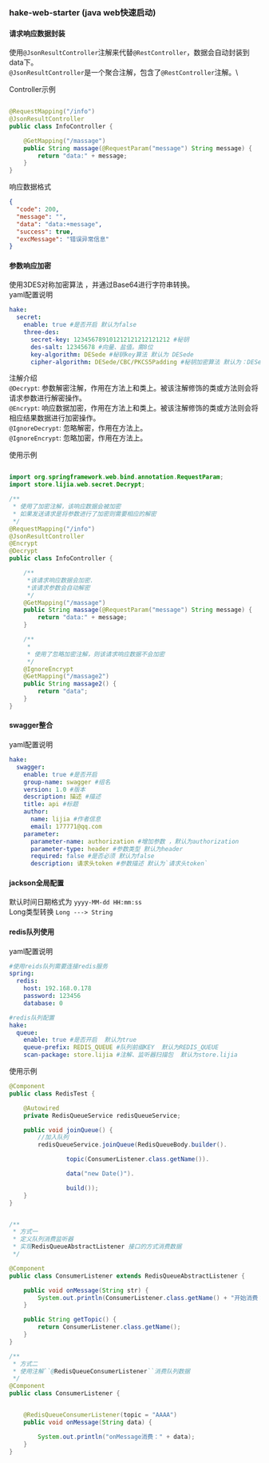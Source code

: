 ### hake-web-starter (java web快速启动)

#### 请求响应数据封装

使用`@JsonResultController`注解来代替`@RestController`，数据会自动封装到data下。\
`@JsonResultController`是一个聚合注解，包含了`@RestController`注解。\

Controller示例

```java

@RequestMapping("/info")
@JsonResultController
public class InfoController {

    @GetMapping("/massage")
    public String massage(@RequestParam("message") String message) {
        return "data:" + message;
    }
}

```

响应数据格式

```json
{
  "code": 200,
  "message": "",
  "data": "data:+message",
  "success": true,
  "excMessage": "错误异常信息"
}
```

#### 参数响应加密

使用3DES对称加密算法 ，并通过Base64进行字符串转换。\
yaml配置说明

```yaml
hake:
  secret:
    enable: true #是否开启 默认为false
    three-des:
      secret-key: 123456789101212121212121212 #秘钥
      des-salt: 12345678 #向量、盐值。需8位
      key-algorithm: DESede #秘钥key算法 默认为 DESede
      cipher-algorithm: DESede/CBC/PKCS5Padding #秘钥加密算法 默认为：DESede/CBC/PKCS5Padding
```

注解介绍\
`@Decrypt`: 参数解密注解，作用在方法上和类上。被该注解修饰的类或方法则会将请求参数进行解密操作。\
`@Encrypt`: 响应数据加密，作用在方法上和类上。被该注解修饰的类或方法则会将相应结果数据进行加密操作。\
`@IgnoreDecrypt`: 忽略解密，作用在方法上。\
`@IgnoreEncrypt`: 忽略加密，作用在方法上。

使用示例

```java

import org.springframework.web.bind.annotation.RequestParam;
import store.lijia.web.secret.Decrypt;

/**
 * 使用了加密注解，该响应数据会被加密
 * 如果发送请求是将参数进行了加密则需要相应的解密
 */
@RequestMapping("/info")
@JsonResultController
@Encrypt
@Decrypt
public class InfoController {

    /**
     *该请求响应数据会加密.
     *该请求参数会自动解密
     */
    @GetMapping("/massage")
    public String massage(@RequestParam("message") String message) {
        return "data:" + message;
    }

    /**
     *
     * 使用了忽略加密注解，则该请求响应数据不会加密
     */
    @IgnoreEncrypt
    @GetMapping("/massage2")
    public String massage2() {
        return "data";
    }
}

```

#### swagger整合

yaml配置说明

```yaml
hake:
  swagger:
    enable: true #是否开启
    group-name: swagger #组名
    version: 1.0 #版本
    description: 描述 #描述
    title: api #标题
    author:
      name: lijia #作者信息
      email: 177771@qq.com
    parameter:
      parameter-name: authorization #增加参数 ，默认为authorization
      parameter-type: header #参数类型 默认为header
      required: false #是否必须 默认为false
      description: 请求头token #参数描述 默认为`请求头token`
```

#### jackson全局配置

默认时间日期格式为 ``yyyy-MM-dd HH:mm:ss``\
Long类型转换 ``Long ---> String``

#### redis队列使用

yaml配置说明

```yaml
#使用reids队列需要连接redis服务
spring:
  redis:
    host: 192.168.0.178
    password: 123456
    database: 0

#redis队列配置
hake:
  queue:
    enable: true #是否开启  默认为true
    queue-prefix: REDIS_QUEUE #队列前缀KEY  默认为REDIS_QUEUE
    scan-package: store.lijia #注解、监听器扫描包  默认为store.lijia
```

使用示例

```java
@Component
public class RedisTest {

    @Autowired
    private RedisQueueService redisQueueService;

    public void joinQueue() {
        //加入队列
        redisQueueService.joinQueue(RedisQueueBody.builder().

                topic(ConsumerListener.class.getName()).

                data("new Date()").

                build());
    }
}


/**
 * 方式一
 * 定义队列消费监听器
 * 实现RedisQueueAbstractListener 接口的方式消费数据
 */

@Component
public class ConsumerListener extends RedisQueueAbstractListener {

    public void onMessage(String str) {
        System.out.println(ConsumerListener.class.getName() + "开始消费：" + str);
    }

    public String getTopic() {
        return ConsumerListener.class.getName();
    }
}

/**
 * 方式二
 * 使用注解``@RedisQueueConsumerListener``消费队列数据
 */
@Component
public class ConsumerListener {


    @RedisQueueConsumerListener(topic = "AAAA")
    public void onMessage(String data) {

        System.out.println("onMessage消费：" + data);
    }
}

```
